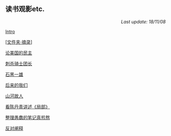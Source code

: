 ## 读书观影etc.

<p align="right"><I>Last update: 18/11/08</I></p>

[Intro](Reading/Intro_Reading.md)

[[文件夹·摘录]](Reading.Quote.md)

[论美国的民主](Reading/180822_论美国的民主.md)

[刺杀骑士团长](Reading/180905_刺杀骑士团长.md)

[石黑一雄](Reading/181020_石黑一雄.md)

[后来的我们](Reading/181104_后来的我们.md)

[山河故人](Reading/181105_山河故人.md)

[看陈丹青讲述《局部》](Reading/181106_看陈丹青讲述《局部》.md)

[整理愚蠢的笔记真煎熬](Reading/181106_整理愚蠢的笔记真煎熬.md)

[反对阐释](Reading/181107_反对阐释.md)